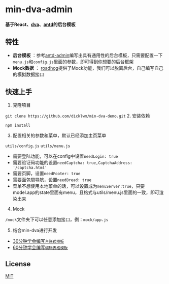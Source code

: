 # min-dva-admin

#### 基于React、[dva](https://github.com/dvajs/dva)、[antd](https://github.com/ant-design/ant-design)的后台模板

 ## 特性
 * **后台模板** ：参考[antd-admin](https://github.com/zuiidea/antd-admin)编写出具有通用性的后台模板，只需要配置一下`menu.js`和`config.js`里面的参数，即可得到你想要的后台框架
 * **Mock数据** ： [roadhog](https://github.com/sorrycc/roadhog)提供了Mock功能，我们可以脱离后台，自己编写自己的模拟数据接口
 
 ## 快速上手
 1. 克隆项目
  
`git clone https://github.com/dicklwm/min-dva-demo.git`
 2. 安装依赖
 
`npm install`
 
 3. 配置相关的参数和菜单，默认已经添加主页菜单
 
 `utils/config.js` `utils/menu.js`
 - 需要登陆功能，可以在config中设置`needLogin: true`
 - 需要验证码功能的设置`needCaptcha: true,CaptchaAddress: '/captcha.html'`
 - 需要页脚，设置`needFooter: true`
 - 需要面包屑导航，设置`needBread: true`
 - 菜单不想使用本地菜单的话，可以设置成为`menuServer:true`，只要model.app的state里面有menu，且格式与utils/menu.js里面的一致，即可渲染出来
 
 4. Mock
 
 `/mock`文件夹下可以任意添加接口，例：`mock/app.js`
 
 5. 结合min-dva进行开发
 
  - [30分钟学会编写`台账式模板`]()
  - [60分钟学会编写`编辑表格模板`]()
 
 ## License
 [MIT](https://tldrlegal.com/license/mit-license)
